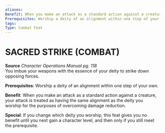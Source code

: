 ```yaml
---
aliases: 
Benefit: When you make an attack as a standard action against a creature, your attack is treated as having the same alignment as the deity you worship for the purposes of overcoming damage reduction.
Prerequisites: Worship a deity of an alignment within one step of your own.
tags: 
Type: Combat Feat
---
```

# SACRED STRIKE (COMBAT)
**Source** _Character Operations Manual pg. 118_  
You imbue your weapons with the essence of your deity to strike down opposing forces.

**Prerequisites**: Worship a deity of an alignment within one step of your own.

**Benefit**: When you make an attack as a standard action against a creature, your attack is treated as having the same alignment as the deity you worship for the purposes of overcoming damage reduction.

**Special**: If you change which deity you worship, this feat gives you no benefit until you next gain a character level, and then only if you still meet the prerequisite.